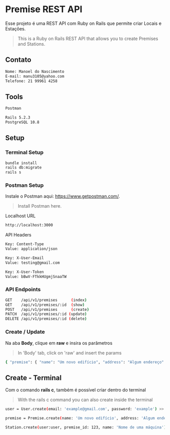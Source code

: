 # Premise REST API

Esse projeto é uma REST API com Ruby on Rails que permite criar Locais e Estações.

> This is a Ruby on Rails REST API that allows you to create Premises and Stations.

## Contato

```sh
Nome: Manoel do Nascimento
E-mail: manu3105@yahoo.com
Telefone: 21 99961 4258
```

## Tools

```sh
Postman

Rails 5.2.3
PostgreSQL 10.8
```

## Setup

### Terminal Setup

```sh
bundle install
rails db:migrate
rails s
```

### Postman Setup

Instale o Postman aqui: https://www.getpostman.com/. 
> Install Postman here.

Localhost URL

```sh
http://localhost:3000
```
API Headers

```sh
Key: Content-Type 
Value: application/json

Key: X-User-Email 
Value: testing@gmail.com

Key: X-User-Token
Value: bBwV-FTkkHUgmjSnaaTW
```
### API Endpoints

```sh
GET    /api/v1/premises      (index)
GET    /api/v1/premises/:id  (show)
POST   /api/v1/premises      (create)
PATCH  /api/v1/premises/:id (update)
DELETE /api/v1/premises/:id (delete)
```

### Create / Update

Na aba <strong>Body</strong>, clique em <strong>raw</strong> e insira os parâmetros
> In 'Body' tab, click on 'raw' and insert the params

```sh
{ "premise": { "name": "Um novo edifício", "address": "Algum endereço" } }
```
## Create - Terminal

Com o comando <strong>rails c</strong>, também é possível criar dentro do terminal
> With the rails c command you can also create inside the terminal

```sh
user = User.create(email: 'example@gmail.com', password: 'example') >> uma authentication_token (X-User-Token do Postman) será gerada automaticamente

premise = Premise.create(name: 'Um novo edifício', address: 'Algum endereço', user: user) >> um array de Stations será gerado automaticamente

Station.create(user:user, premise_id: 123, name: 'Nome de uma máquina') >> um serial será gerado automaticamente
```
